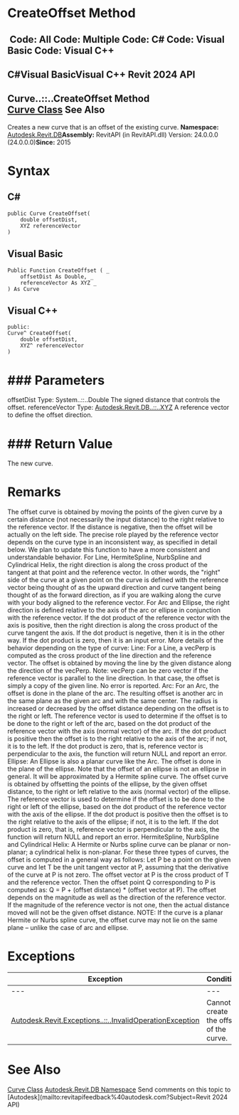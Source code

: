 # CreateOffset Method

﻿
 Code: All Code: Multiple Code: C# Code: Visual Basic Code: Visual C++   
---  
C#Visual BasicVisual C++
Revit 2024 API  
---  
Curve..::..CreateOffset Method   
[Curve Class](400cc9b6-9ff7-de85-6fd8-c20002209d25.md "Curve Class") See Also  
---  
Creates a new curve that is an offset of the existing curve. 
**Namespace:** [Autodesk.Revit.DB](87546ba7-461b-c646-cbb1-2cb8f5bff8b2.md "Autodesk.Revit.DB Namespace")**Assembly:** RevitAPI (in RevitAPI.dll) Version: 24.0.0.0 (24.0.0.0)**Since:** 2015 
# Syntax
C#  
---  
```text
public Curve CreateOffset(
	double offsetDist,
	XYZ referenceVector
)
```
  
Visual Basic  
---  
```text
Public Function CreateOffset ( _
	offsetDist As Double, _
	referenceVector As XYZ _
) As Curve
```
  
Visual C++  
---  
```text
public:
Curve^ CreateOffset(
	double offsetDist, 
	XYZ^ referenceVector
)
```
  
# ### Parameters
offsetDist
    Type: System..::..Double The signed distance that controls the offset. 
referenceVector
    Type: [Autodesk.Revit.DB..::..XYZ](c2fd995c-95c0-58fb-f5de-f3246cbc5600.md "XYZ Class") A reference vector to define the offset direction. 
# ### Return Value
The new curve. 
# Remarks
The offset curve is obtained by moving the points of the given curve by a certain distance (not necessarily the input distance) to the right relative to the reference vector. If the distance is negative, then the offset will be actually on the left side. The precise role played by the reference vector depends on the curve type in an inconsistent way, as specified in detail below. We plan to update this function to have a more consistent and understandable behavior. 
For Line, HermiteSpline, NurbSpline and Cylindrical Helix, the right direction is along the cross product of the tangent at that point and the reference vector. In other words, the "right" side of the curve at a given point on the curve is defined with the reference vector being thought of as the upward direction and curve tangent being thought of as the forward direction, as if you are walking along the curve with your body aligned to the reference vector. 
For Arc and Ellipse, the right direction is defined relative to the axis of the arc or ellipse in conjunction with the reference vector. If the dot product of the reference vector with the axis is positive, then the right direction is along the cross product of the curve tangent the axis. If the dot product is negetive, then it is in the other way. If the dot product is zero, then it is an input error. 
More details of the behavior depending on the type of curve: Line: For a Line, a vecPerp is computed as the cross product of the line direction and the reference vector. The offset is obtained by moving the line by the given distance along the direction of the vecPerp. Note: vecPerp can be zero vector if the reference vector is parallel to the line direction. In that case, the offset is simply a copy of the given line. No error is reported. Arc: For an Arc, the offset is done in the plane of the arc. The resulting offset is another arc in the same plane as the given arc and with the same center. The radius is increased or decreased by the offset distance depending on the offset is to the right or left. The reference vector is used to determine if the offset is to be done to the right or left of the arc, based on the dot product of the reference vector with the axis (normal vector) of the arc. If the dot product is positive then the offset is to the right relative to the axis of the arc; if not, it is to the left. If the dot product is zero, that is, reference vector is perpendicular to the axis, the function will return NULL and report an error. Ellipse: An Ellipse is also a planar curve like the Arc. The offset is done in the plane of the ellipse. Note that the offset of an ellipse is not an ellipse in general. It will be approximated by a Hermite spline curve. The offset curve is obtained by offsetting the points of the ellipse, by the given offset distance, to the right or left relative to the axis (normal vector) of the ellipse. The reference vector is used to determine if the offset is to be done to the right or left of the ellipse, based on the dot product of the reference vector with the axis of the ellipse. If the dot product is positive then the offset is to the right relative to the axis of the ellipse; if not, it is to the left. If the dot product is zero, that is, reference vector is perpendicular to the axis, the function will return NULL and report an error. HermiteSpline, NurbSpline and Cylindrical Helix: A Hermite or Nurbs spline curve can be planar or non-planar; a cylindrical helix is non-planar. For these three types of curves, the offset is computed in a general way as follows: Let P be a point on the given curve and let T be the unit tangent vector at P, assuming that the derivative of the curve at P is not zero. The offset vector at P is the cross product of T and the reference vector. Then the offset point Q corresponding to P is computed as: Q = P + (offset distance) * (offset vector at P). The offset depends on the magnitude as well as the direction of the reference vector. If the magnitude of the reference vector is not one, then the actual distance moved will not be the given offset distance. NOTE: If the curve is a planar Hermite or Nurbs spline curve, the offset curve may not lie on the same plane – unlike the case of arc and ellipse. 
# Exceptions
| Exception | Condition |
| --- | --- |
| --- | --- |
| [Autodesk.Revit.Exceptions..::..InvalidOperationException](9e715f03-3884-e539-4dd6-8d7545733adc.md "InvalidOperationException Class") | Cannot create the offset of the curve. |

# See Also
[Curve Class](400cc9b6-9ff7-de85-6fd8-c20002209d25.md "Curve Class")
[Autodesk.Revit.DB Namespace](87546ba7-461b-c646-cbb1-2cb8f5bff8b2.md "Autodesk.Revit.DB Namespace")
Send comments on this topic to [Autodesk](mailto:revitapifeedback%40autodesk.com?Subject=Revit 2024 API)